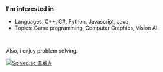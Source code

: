 ### I'm interested in 
* Languages: C++, C#, Python, Javascript, Java
* Topics: Game programming, Computer Graphics, Vision AI

<br>

Also, i enjoy problem solving.

[![Solved.ac 프로필](http://mazassumnida.wtf/api/v2/generate_badge?boj=hywith28)](https://solved.ac/hywith28)

<!--
**DifOverDif/DifOverDif** is a ✨ _special_ ✨ repository because its `README.md` (this file) appears on your GitHub profile.

Here are some ideas to get you started:

- 🔭 I’m currently working on ...
- 🌱 I’m currently learning ...
- 👯 I’m looking to collaborate on ...
- 🤔 I’m looking for help with ...
- 💬 Ask me about ...
- 📫 How to reach me: ...
- 😄 Pronouns: ...
- ⚡ Fun fact: ...
-->
